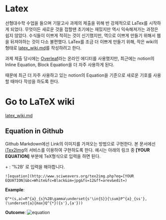 # Latex
선형대수학 수업을 들으며 기말고사 과제의 제출을 위해 반 강제적으로 LaTex를 시작하게 되었다. 무엇이든 새로운 것을 접할땐 초기에는 재밌지만 역시 익숙해져가는 과정은 쉽지 않았다. 수식들이 이쁘게 적히는 것이 신기했지만, 역으로 이쁘게 만들기 위해서 웹을 뒤져야하는 것이 다소 불편했다. 
LaTex를 조금 더 이쁘게 만들기 위해, 작은 wiki의 형태로 [latex_wiki.md](./latex_wiki.md)를 작성하려고 한다.

과제 제출 당시에는 [Overleaf](https://www.overleaf.com/)라는 온라인 에디터를 사용했지만, 최근에는 notion의 Inline Equation, Block Equation을 더 자주 사용하게 된다.

때문에 최근 더 자주 사용하고 있는 notion의 Equation을 기준으로 새로운 기호를 사용할 때마다 작성을 하도록 한다.

# Go to LaTeX wiki
[latex_wiki.md](./latex_wiki.md)

## Equation in Github
Github Markdown에선 Link의 이미지를 가져오는 방법으로 구현한다. 본 문서에선 [iTex2Img](http://www.sciweavers.org/free-online-latex-equation-editor)의 서비스를 이용하여 구현하도록 한다. 
예시는 아래의 링크 중 **[YOUR EQUATION]** 부분에 TeX형식으로 입력을 하면 된다.

\+ : '%2B' 로 입력을 해야합니다.
```
![equation](http://www.sciweavers.org/tex2img.php?eq=[YOUR EQUATION]&bc=White&fc=Black&im=jpg&fs=12&ff=arev&edit=)
```
**Example**: 
```
Q^*(s,a)=R^{a}_{s}%2B\gamma\underset{s'\in{S}}{\sum}P^{a}_{ss'},(\underset{a}{max}Q^{*}({s'},{a'}))
```
**Outcome**:
![equation](http://www.sciweavers.org/tex2img.php?eq=Q^*(s,a)=R^{a}_{s}%2B\gamma\underset{s'\in{S}}{\sum}P^{a}_{ss'},(\underset{a}{max}Q^{*}({s'},{a'}))&bc=White&fc=Black&im=jpg&fs=12&ff=arev&edit=)

